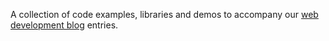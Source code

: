 A collection of code examples, libraries and demos to accompany our <a href='http://www.webdevbros.net/'>web development blog</a> entries.